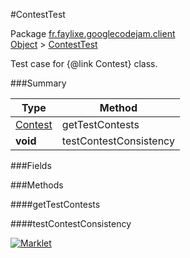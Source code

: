 #ContestTest

Package [fr.faylixe.googlecodejam.client](https://github.com/Faylixe/googlecodejam-client/blob/master/fr/faylixe/googlecodejam/client)<br>
[Object]() > [ContestTest](https://github.com/Faylixe/googlecodejam-client/blob/master/javadoc/fr/faylixe/googlecodejam/client/ContestTest.md)

Test case for {@link Contest} class.

###Summary


| Type | Method |
| --- | --- |
| [Contest](https://github.com/Faylixe/googlecodejam-client/blob/master/javadoc/fr/faylixe/googlecodejam/client/Contest.md) | getTestContests |
| **void** | testContestConsistency |

###Fields


###Methods

####getTestContests


####testContestConsistency


[![Marklet](https://img.shields.io/badge/Generated%20by-Marklet-green.svg)](https://github.com/Faylixe/marklet)